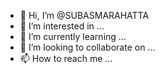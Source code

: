 - 👋 Hi, I’m @SUBASMARAHATTA
- 👀 I’m interested in ...
- 🌱 I’m currently learning ...
- 💞️ I’m looking to collaborate on ...
- 📫 How to reach me ...

<!---
SUBASMARAHATTA/SUBASMARAHATTA is a ✨ special ✨ repository because its `README.md` (this file) appears on your GitHub profile.
You can click the Preview link to take a look at your changes.
--->

